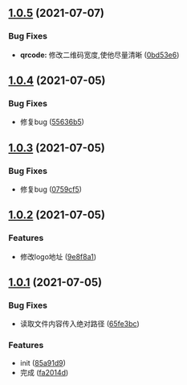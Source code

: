 ## [1.0.5](https://gitee.com/agile-development-system/agds-doc-preset/compare/v1.0.4...v1.0.5) (2021-07-07)


### Bug Fixes

* **qrcode:** 修改二维码宽度,使他尽量清晰 ([0bd53e6](https://gitee.com/agile-development-system/agds-doc-preset/commits/0bd53e6fb47b84d5f2ff436d128a672cb2931001))



## [1.0.4](https://gitee.com/agile-development-system/agds-doc-preset/compare/v1.0.3...v1.0.4) (2021-07-05)


### Bug Fixes

* 修复bug ([55636b5](https://gitee.com/agile-development-system/agds-doc-preset/commits/55636b53944a4233ff13ac7bb6e25c4ff5bd247b))



## [1.0.3](https://gitee.com/agile-development-system/agds-doc-preset/compare/v1.0.2...v1.0.3) (2021-07-05)


### Bug Fixes

* 修复bug ([0759cf5](https://gitee.com/agile-development-system/agds-doc-preset/commits/0759cf5344e6ed63f1e8842f65a9e155cdb52e29))



## [1.0.2](https://gitee.com/agile-development-system/agds-doc-preset/compare/v1.0.1...v1.0.2) (2021-07-05)


### Features

* 修改logo地址 ([9e8f8a1](https://gitee.com/agile-development-system/agds-doc-preset/commits/9e8f8a178f59b810a201fb9522f617baf1a3083f))



## [1.0.1](https://gitee.com/agile-development-system/agds-doc-preset/compare/85a91d905567ca2e3e222938bbcd0d636c4e9bfc...v1.0.1) (2021-07-05)


### Bug Fixes

* 读取文件内容传入绝对路径 ([65fe3bc](https://gitee.com/agile-development-system/agds-doc-preset/commits/65fe3bc69affa972e8db200413c403b96736dd72))


### Features

* init ([85a91d9](https://gitee.com/agile-development-system/agds-doc-preset/commits/85a91d905567ca2e3e222938bbcd0d636c4e9bfc))
* 完成 ([fa2014d](https://gitee.com/agile-development-system/agds-doc-preset/commits/fa2014d4f1445119e8f5ae77257da4e6b90ffcb8))



